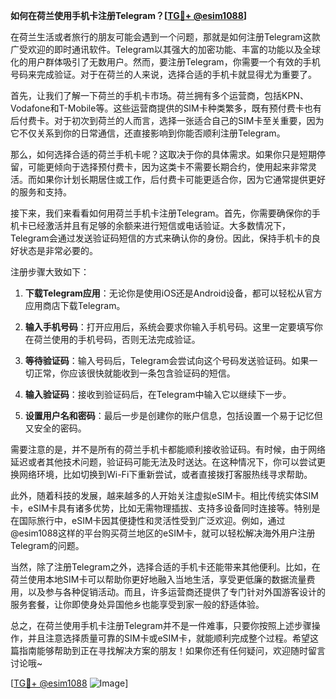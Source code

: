 **如何在荷兰使用手机卡注册Telegram？[[TG💪+ @esim1088](https://t.me/s/esim1088)]**

在荷兰生活或者旅行的朋友可能会遇到一个问题，那就是如何注册Telegram这款广受欢迎的即时通讯软件。Telegram以其强大的加密功能、丰富的功能以及全球化的用户群体吸引了无数用户。然而，要注册Telegram，你需要一个有效的手机号码来完成验证。对于在荷兰的人来说，选择合适的手机卡就显得尤为重要了。

首先，让我们了解一下荷兰的手机卡市场。荷兰拥有多个运营商，包括KPN、Vodafone和T-Mobile等。这些运营商提供的SIM卡种类繁多，既有预付费卡也有后付费卡。对于初次到荷兰的人而言，选择一张适合自己的SIM卡至关重要，因为它不仅关系到你的日常通信，还直接影响到你能否顺利注册Telegram。

那么，如何选择合适的荷兰手机卡呢？这取决于你的具体需求。如果你只是短期停留，可能更倾向于选择预付费卡，因为这类卡不需要长期合约，使用起来非常灵活。而如果你计划长期居住或工作，后付费卡可能更适合你，因为它通常提供更好的服务和支持。

接下来，我们来看看如何用荷兰手机卡注册Telegram。首先，你需要确保你的手机卡已经激活并且有足够的余额来进行短信或电话验证。大多数情况下，Telegram会通过发送验证码短信的方式来确认你的身份。因此，保持手机卡的良好状态是非常必要的。

注册步骤大致如下：

1. **下载Telegram应用**：无论你是使用iOS还是Android设备，都可以轻松从官方应用商店下载Telegram。
   
2. **输入手机号码**：打开应用后，系统会要求你输入手机号码。这里一定要填写你在荷兰使用的手机号码，否则无法完成验证。

3. **等待验证码**：输入号码后，Telegram会尝试向这个号码发送验证码。如果一切正常，你应该很快就能收到一条包含验证码的短信。

4. **输入验证码**：接收到验证码后，在Telegram中输入它以继续下一步。

5. **设置用户名和密码**：最后一步是创建你的账户信息，包括设置一个易于记忆但又安全的密码。

需要注意的是，并不是所有的荷兰手机卡都能顺利接收验证码。有时候，由于网络延迟或者其他技术问题，验证码可能无法及时送达。在这种情况下，你可以尝试更换网络环境，比如切换到Wi-Fi下重新尝试，或者直接拨打客服热线寻求帮助。

此外，随着科技的发展，越来越多的人开始关注虚拟eSIM卡。相比传统实体SIM卡，eSIM卡具有诸多优势，比如无需物理插拔、支持多设备同时连接等。特别是在国际旅行中，eSIM卡因其便捷性和灵活性受到广泛欢迎。例如，通过@esim1088这样的平台购买荷兰地区的eSIM卡，就可以轻松解决海外用户注册Telegram的问题。

当然，除了注册Telegram之外，选择合适的手机卡还能带来其他便利。比如，在荷兰使用本地SIM卡可以帮助你更好地融入当地生活，享受更低廉的数据流量费用，以及参与各种促销活动。而且，许多运营商还提供了专门针对外国游客设计的服务套餐，让你即使身处异国他乡也能享受到家一般的舒适体验。

总之，在荷兰使用手机卡注册Telegram并不是一件难事，只要你按照上述步骤操作，并且注意选择质量可靠的SIM卡或eSIM卡，就能顺利完成整个过程。希望这篇指南能够帮助到正在寻找解决方案的朋友！如果你还有任何疑问，欢迎随时留言讨论哦~

[[TG💪+ @esim1088](https://t.me/s/esim1088) ![Image](https://i.postimg.cc/4NQfJmqS/Snipaste-2025-05-13-00-14-12.png)]